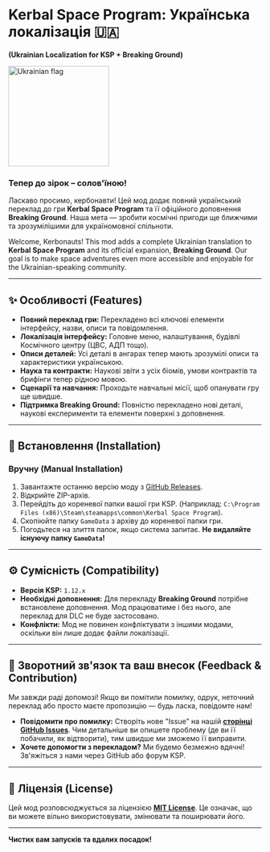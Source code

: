 # Kerbal Space Program: Українська локалізація 🇺🇦
**(Ukrainian Localization for KSP + Breaking Ground)**

<img src="https://i.imgur.com/vBEl7ag.jpeg" alt="Ukrainian flag" width="200"/>

### Тепер до зірок – солов'їною!
Ласкаво просимо, кербонавти! Цей мод додає повний український переклад до гри **Kerbal Space Program** та її офіційного доповнення **Breaking Ground**. Наша мета — зробити космічні пригоди ще ближчими та зрозумілішими для україномовної спільноти.

Welcome, Kerbonauts! This mod adds a complete Ukrainian translation to **Kerbal Space Program** and its official expansion, **Breaking Ground**. Our goal is to make space adventures even more accessible and enjoyable for the Ukrainian-speaking community.

---

## ✨ Особливості (Features)

* **Повний переклад гри:** Перекладено всі ключові елементи інтерфейсу, назви, описи та повідомлення.
* **Локалізація інтерфейсу:** Головне меню, налаштування, будівлі Космічного центру (ЦВС, АДП тощо).
* **Описи деталей:** Усі деталі в ангарах тепер мають зрозумілі описи та характеристики українською.
* **Наука та контракти:** Наукові звіти з усіх біомів, умови контрактів та брифінги тепер рідною мовою.
* **Сценарії та навчання:** Проходьте навчальні місії, щоб опанувати гру ще швидше.
* **Підтримка Breaking Ground:** Повністю перекладено нові деталі, наукові експерименти та елементи поверхні з доповнення.

---

## 🚀 Встановлення (Installation)

### Вручну (Manual Installation)

1.  Завантажте останню версію моду з [GitHub Releases](https://github.com/BeardVis/KSP-Ukrainian-Localization/releases/latest).
2.  Відкрийте ZIP-архів.
3.  Перейдіть до кореневої папки вашої гри KSP. (Наприклад: `C:\Program Files (x86)\Steam\steamapps\common\Kerbal Space Program`).
4.  Скопіюйте папку `GameData` з архіву до кореневої папки гри.
5.  Погодьтеся на злиття папок, якщо система запитає. **Не видаляйте існуючу папку `GameData`!**

---

## ⚙️ Сумісність (Compatibility)

* **Версія KSP:** `1.12.x`
* **Необхідні доповнення:** Для перекладу **Breaking Ground** потрібне встановлене доповнення. Мод працюватиме і без нього, але переклад для DLC не буде застосовано.
* **Конфлікти:** Мод не повинен конфліктувати з іншими модами, оскільки він лише додає файли локалізації.

---

## 🐛 Зворотний зв'язок та ваш внесок (Feedback & Contribution)

Ми завжди раді допомозі! Якщо ви помітили помилку, одрук, неточний переклад або просто маєте пропозицію — будь ласка, повідомте нам!

* **Повідомити про помилку:** Створіть нове "Issue" на нашій [**сторінці GitHub Issues**](https://github.com/BeardVis/KSP-Ukrainian-Localization/issues/new). Чим детальніше ви опишете проблему (де ви її побачили, як відтворити), тим швидше ми зможемо її виправити.
* **Хочете допомогти з перекладом?** Ми будемо безмежно вдячні! Зв'яжіться з нами через GitHub або форум KSP.

---

## 📜 Ліцензія (License)

Цей мод розповсюджується за ліцензією [**MIT License**](https://github.com/BeardVis/KSP-Ukrainian-Localization/blob/main/LICENSE). Це означає, що ви можете вільно використовувати, змінювати та поширювати його.

---

**Чистих вам запусків та вдалих посадок!**